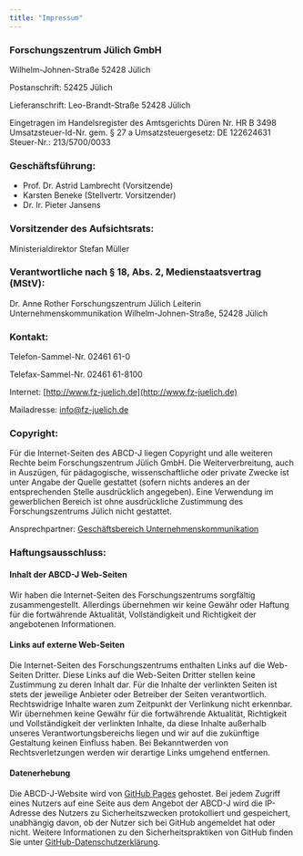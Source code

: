 ```yaml
---
title: "Impressum"
---
```



### Forschungszentrum Jülich GmbH

Wilhelm-Johnen-Straße
52428 Jülich

Postanschrift:
52425 Jülich

Lieferanschrift:
Leo-Brandt-Straße
52428 Jülich

Eingetragen im Handelsregister des Amtsgerichts Düren Nr. HR B 3498
Umsatzsteuer-Id-Nr. gem. § 27 a Umsatzsteuergesetz: DE 122624631
Steuer-Nr.: 213/5700/0033

### Geschäftsführung:
- Prof. Dr. Astrid Lambrecht (Vorsitzende)
- Karsten Beneke (Stellvertr. Vorsitzender)
- Dr. Ir. Pieter Jansens

### Vorsitzender des Aufsichtsrats:

Ministerialdirektor Stefan Müller

### Verantwortliche nach § 18, Abs. 2, Medienstaatsvertrag (MStV):

Dr. Anne Rother
Forschungszentrum Jülich
Leiterin Unternehmenskommunikation
Wilhelm-Johnen-Straße, 52428 Jülich

### Kontakt:

Telefon-Sammel-Nr. 02461 61-0

Telefax-Sammel-Nr. 02461 61-8100

Internet: [http://www.fz-juelich.de](http://www.fz-juelich.de)

Mailadresse: [info@fz-juelich.de](mailto:info@fz-juelich.de)


### Copyright:

Für die Internet-Seiten des ABCD-J liegen Copyright und alle weiteren Rechte beim Forschungszentrum Jülich GmbH. Die Weiterverbreitung, auch in Auszügen, für pädagogische, wissenschaftliche oder private Zwecke ist unter Angabe der Quelle gestattet (sofern nichts anderes an der entsprechenden Stelle ausdrücklich angegeben). Eine Verwendung im gewerblichen Bereich ist ohne ausdrückliche Zustimmung des Forschungszentrums Jülich nicht gestattet.

Ansprechpartner: [Geschäftsbereich Unternehmenskommunikation](https://www.fz-juelich.de/de/presse/unternehmenskommunikation-ansprechpartner)

### Haftungsausschluss:

#### Inhalt der ABCD-J Web-Seiten

Wir haben die Internet-Seiten des Forschungszentrums sorgfältig zusammengestellt. Allerdings übernehmen wir keine Gewähr oder Haftung für die fortwährende Aktualität, Vollständigkeit und Richtigkeit der angebotenen Informationen.

#### Links auf externe Web-Seiten

Die Internet-Seiten des Forschungszentrums enthalten Links auf die Web-Seiten Dritter. Diese Links auf die Web-Seiten Dritter stellen keine Zustimmung zu deren Inhalt dar. Für die Inhalte der verlinkten Seiten ist stets der jeweilige Anbieter oder Betreiber der Seiten verantwortlich. Rechtswidrige Inhalte waren zum Zeitpunkt der Verlinkung nicht erkennbar. Wir übernehmen keine Gewähr für die fortwährende Aktualität, Richtigkeit und Vollständigkeit der verlinkten Inhalte, da diese Inhalte außerhalb unseres Verantwortungsbereichs liegen und wir auf die zukünftige Gestaltung keinen Einfluss haben. Bei Bekanntwerden von Rechtsverletzungen werden wir derartige Links umgehend entfernen.

#### Datenerhebung

Die ABCD-J-Website wird von [GitHub Pages](https://pages.github.com/?(null)) gehostet. Bei jedem Zugriff eines Nutzers auf eine Seite aus dem Angebot der ABCD-J wird die IP-Adresse des Nutzers zu Sicherheitszwecken protokolliert und gespeichert, unabhängig davon, ob der Nutzer sich bei GitHub angemeldet hat oder nicht. Weitere Informationen zu den Sicherheitspraktiken von GitHub finden Sie unter [GitHub-Datenschutzerklärung](https://docs.github.com/en/site-policy/privacy-policies/github-privacy-statement).

